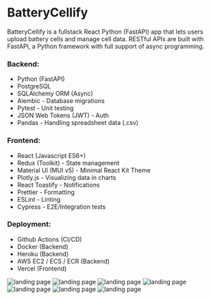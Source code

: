 # BatteryCellify

BatteryCellify is a fullstack React Python (FastAPI) app that lets users upload battery cells and manage cell data. RESTful APIs are built with FastAPI, a Python framework with full support of async programming.

### Backend:

- Python (FastAPI)
- PostgreSQL
- SQLAlchemy ORM (Async)
- Alembic - Database migrations
- Pytest - Unit testing
- JSON Web Tokens (JWT) - Auth
- Pandas - Handling spreadsheet data (.csv)

### Frontend:

- React (Javascript ES6+)
- Redux (Toolkit) - State management
- Material UI (MUI v5) - Minimal React Kit Theme
- Plotly.js - Visualizing data in charts
- React Toastify - Notifications
- Prettier - Formatting
- ESLint - Linting
- Cypress - E2E/Integration tests

### Deployment:

- Github Actions (CI/CD)
- Docker (Backend)
- Heroku (Backend)
- AWS EC2 / ECS / ECR (Backend)
- Vercel (Frontend)

![landing page](https://github.com/jonathanleejono/BatteryDashboard/blob/main/assets/battery_cellify_landing.png)
![landing page](https://github.com/jonathanleejono/BatteryDashboard/blob/main/assets/add_battery_cell.png)
![landing page](https://github.com/jonathanleejono/BatteryDashboard/blob/main/assets/all_battery_cells.png)
![landing page](https://github.com/jonathanleejono/BatteryDashboard/blob/main/assets/dashboard.png)
![landing page](https://github.com/jonathanleejono/BatteryDashboard/blob/main/assets/manage_csv.png)
![landing page](https://github.com/jonathanleejono/BatteryDashboard/blob/main/assets/graphs_data.png)
![landing page](https://github.com/jonathanleejono/BatteryDashboard/blob/main/assets/profile.png)
